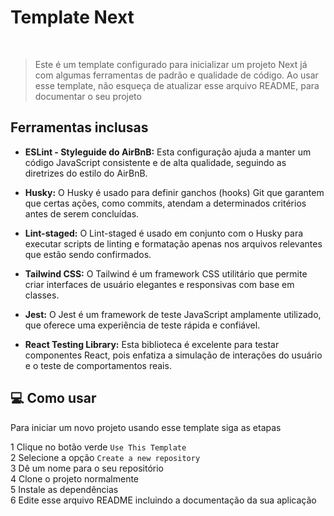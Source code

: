 # Template Next 



  <br>

> Este é um template configurado para inicializar um projeto Next já com algumas ferramentas de padrão e qualidade de código. Ao usar esse template, não esqueça de atualizar esse arquivo README, para documentar o seu projeto

## Ferramentas inclusas

- **ESLint - Styleguide do AirBnB:** Esta configuração ajuda a manter um código JavaScript consistente e de alta qualidade, seguindo as diretrizes do estilo do AirBnB.

- **Husky:** O Husky é usado para definir ganchos (hooks) Git que garantem que certas ações, como commits, atendam a determinados critérios antes de serem concluídas.

- **Lint-staged:** O Lint-staged é usado em conjunto com o Husky para executar scripts de linting e formatação apenas nos arquivos relevantes que estão sendo confirmados.

- **Tailwind CSS:** O Tailwind é um framework CSS utilitário que permite criar interfaces de usuário elegantes e responsivas com base em classes.

- **Jest:** O Jest é um framework de teste JavaScript amplamente utilizado, que oferece uma experiência de teste rápida e confiável.

- **React Testing Library:** Esta biblioteca é excelente para testar componentes React, pois enfatiza a simulação de interações do usuário e o teste de comportamentos reais.

## 💻 Como usar


Para iniciar um novo projeto usando esse template siga as etapas

1 Clique no botão verde `Use This Template`  
2 Selecione a opção `Create a new repository`  
3 Dê um nome para o seu repositório  
4 Clone o projeto normalmente  
5 Instale as dependências  
6 Edite esse arquivo README incluindo a documentação da sua aplicação







